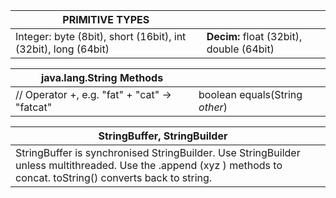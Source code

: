 | PRIMITIVE TYPES |             |
|-----------------|-------------|
| Integer: byte (8bit), short (16bit), int (32bit), long (64bit) | **Decim:** float (32bit), double (64bit) | **Other:** boolean (1bit), char (Unicode) | **Hex:** 0x1AF | **Binary:** 0b00101 | **Long:** 888888888888L |

| java.lang.String Methods |                |
|--------------------------|----------------|
| // Operator +, e.g. "fat" + "cat" -> "fatcat" | boolean equals(String *other*) | int length(); | char charAt(int *i* ); | String substring(int *i*, int *j* ); // j not incl. | boolean contains(String *sub* ); | boolean startsWith(String *pre* ); | boolean endsWith(String *post* ); | int compareTo(String *other* ); | String replaceAll(String *str*, String *find* ); | String[] split(String *delim* ); |

| StringBuffer, StringBuilder |               |
|-----------------------------|---------------|
| StringBuffer is synchronised StringBuilder. Use StringBuilder unless multithreaded. Use the .append (xyz ) methods to concat. toString() converts back to string. |

 
